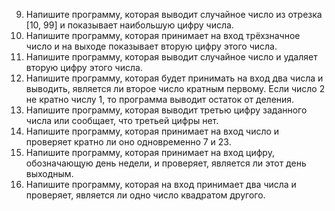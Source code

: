 9. Напишите программу, которая выводит случайное число из отрезка [10, 99] и показывает наибольшую цифру числа.
10. Напишите программу, которая принимает на вход трёхзначное число и на выходе показывает вторую цифру этого числа.
11. Напишите программу, которая выводит случайное число и удаляет вторую цифру этого числа.
12. Напишите программу, которая будет принимать на вход два числа и выводить, является ли второе число кратным первому. 
    Если число 2 не кратно числу 1, то программа выводит остаток от деления.
13.  Напишите программу, которая выводит третью цифру заданного числа или сообщает, что третьей цифры нет.   
14. Напишите программу, которая принимает на вход число и проверяет кратно ли оно одновременно 7 и 23.
15. Напишите программу, которая принимает на вход цифру, обозначающую день недели, и проверяет, является ли этот день выходным.
16. Напишите программу, которая на вход принимает два числа и проверяет, является ли одно число квадратом другого.
